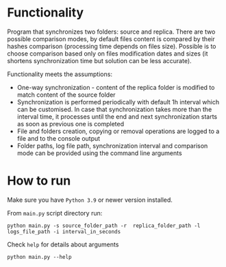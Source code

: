 # Functionality

Program that synchronizes two folders: source and replica. There are two possible comparison modes, by default files 
content is compared by their hashes comparison (processing time depends on files size). Possible is to choose comparison
based only on files modification dates and sizes (it shortens synchronization time but solution can be less accurate).

Functionality meets the assumptions:

* One-way synchronization - content of the replica folder is modified to match content of the source folder
* Synchronization is performed periodically with default 1h interval which can be customised. In case that
  synchronization takes more than the interval time, it processes until the end and next synchronization starts as soon 
as previous one is completed
* File and folders creation, copying or removal operations are logged to a file and to the console output
* Folder paths, log file path, synchronization interval and comparison mode can be provided using the command line arguments

# How to run

Make sure you have `Python 3.9` or newer version installed.

From `main.py` script directory run:

`python main.py -s source_folder_path -r  replica_folder_path -l logs_file_path -i interval_in_seconds`

Check `help` for details about arguments

`python main.py --help`
